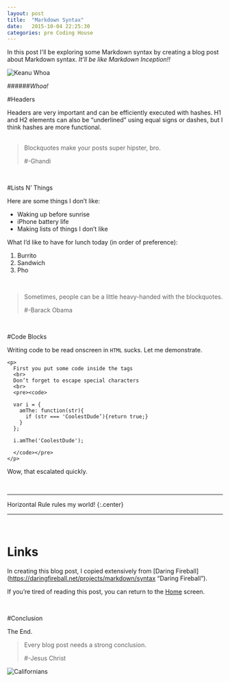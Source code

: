 ```yaml
---
layout: post
title:  "Markdown Syntax"
date:   2015-10-04 22:25:30
categories: pre Coding House
---
```


In this post I'll be exploring some Markdown syntax by creating a blog post about Markdown syntax. _It’ll be like Markdown Inception!!_


![Keanu Whoa](http://www.reactiongifs.com/r/2013/10/woah.gif)

######_Whoa!_

#Headers

Headers are very important and can be efficiently executed with hashes. H1 and H2 elements can also be “underlined” using equal signs or dashes, but I think hashes are more functional.  
<br>
  
> Blockquotes make your posts super hipster, bro.
>
> #-Ghandi

<br>

#Lists N’ Things

Here are some things I don’t like:

* Waking up before sunrise
* iPhone battery life
* Making lists of things I don’t like

What I’d like to have for lunch today (in order of preference):

1. Burrito
2. Sandwich
3. Pho
<br>

> Sometimes, people can be a little heavy-handed with the blockquotes.
>
> #-Barack Obama

<br>

#Code Blocks

Writing code to be read onscreen in `HTML` sucks. Let me demonstrate.

	<p>
	  First you put some code inside the tags
	  <br>
	  Don’t forget to escape special characters
	  <br>
	  <pre><code>

	  var i = {
	    amThe: function(str){
	      if (str === 'CoolestDude’){return true;}
	    }
	  };
  	  
	  i.amThe('CoolestDude');

	  </code></pre>
	</p>

Wow, that escalated quickly.

<br>

* * *


Horizontal Rule rules my world!
{:.center}

* * *

<br>

# Links

In creating this blog post, I copied extensively from [Daring Fireball](https://daringfireball.net/projects/markdown/syntax “Daring Fireball”).

If you’re tired of reading this post, you can return to the [Home](/#title/) screen.

<br>

#Conclusion

The End.

> Every blog post needs a strong conclusion.
>
> #-Jesus Christ


![Californians](http://media.giphy.com/media/EcnE9fRyl1jgc/giphy.gif)




	
